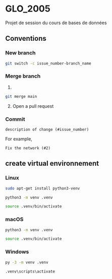 # GLO_2005
Projet de session du cours de bases de données

## Conventions

### New branch

```bash
git switch -c issue_number-branch_name
```

### Merge branch

1.

```bash
git merge main
```

2. Open a pull request

### Commit

```
description of change (#issue_number)
```

For example,

```
Fix the network (#2)
```
## create virtual environnement
### Linux
```bash
sudo apt-get install python3-venv 
```
```bash
python3 -m venv .venv
```
```bash
source .venv/bin/activate
```

### macOS
```bash
python3 -m venv .venv
```
```bash
source .venv/bin/activate
```

### Windows
```bash
py -3 -m venv .venv
```
```bash
.venv\scripts\activate
```
